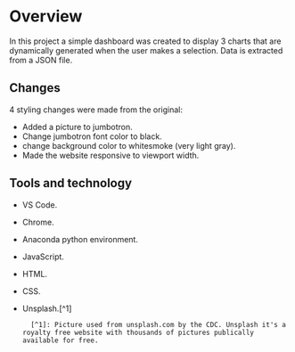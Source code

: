 # Overview
In this project a simple dashboard was created to display 3 charts that are dynamically generated when the user makes a selection. Data is extracted from a JSON file.
## Changes
4 styling changes were made from the original:  
- Added a picture to jumbotron.
- Change jumbotron font color to black.
- change background color to whitesmoke (very light gray).
- Made the website responsive to viewport width.
## Tools and technology
- VS Code.
- Chrome.
- Anaconda python environment.
- JavaScript.
- HTML.
- CSS.
- Unsplash.[^1]  

        [^1]: Picture used from unsplash.com by the CDC. Unsplash it's a royalty free website with thousands of pictures publically available for free.